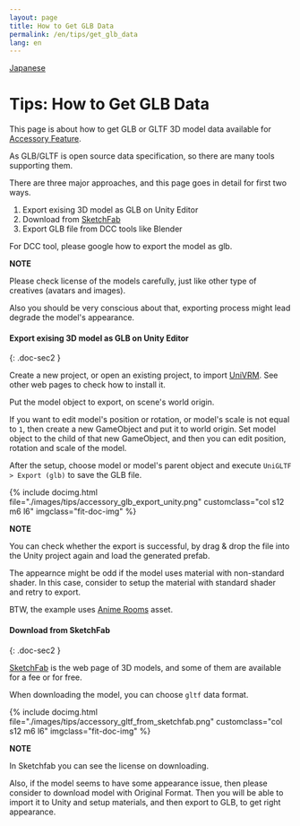 ```yaml
---
layout: page
title: How to Get GLB Data
permalink: /en/tips/get_glb_data
lang: en
---
```


[Japanese](../../tips/get_glb_data)


# Tips: How to Get GLB Data

This page is about how to get GLB or GLTF 3D model data available for [Accessory Feature](../docs/accessory).

As GLB/GLTF is open source data specification, so there are many tools supporting them.

There are three major approaches, and this page goes in detail for first two ways.

<div class="doc-ul" markdown="1">

1. Export exising 3D model as GLB on Unity Editor
2. Download from [SketchFab](https://sketchfab.com)
3. Export GLB file from DCC tools like Blender

</div>

For DCC tool, please google how to export the model as glb.

<div class="note-area" markdown="1">

**NOTE**

Please check license of the models carefully, just like other type of creatives (avatars and images).

Also you should be very conscious about that, exporting process might lead degrade the model's appearance.

</div>


#### Export exising 3D model as GLB on Unity Editor
{: .doc-sec2 }

Create a new project, or open an existing project, to import [UniVRM](https://github.com/vrm-c/UniVRM). See other web pages to check how to install it.

Put the model object to export, on scene's world origin.

If you want to edit model's position or rotation, or model's scale is not equal to `1`, then create a new GameObject and put it to world origin. Set model object to the child of that new GameObject, and then you can edit position, rotation and scale of the model.

After the setup, choose model or model's parent object and execute `UniGLTF > Export (glb)` to save the GLB file.

<div class="row">
{% include docimg.html file="./images/tips/accessory_glb_export_unity.png" customclass="col s12 m6 l6" imgclass="fit-doc-img" %}
</div>

<div class="note-area" markdown="1">

**NOTE**

You can check whether the export is successful, by drag & drop the file into the Unity project again and load the generated prefab.

The appearnce might be odd if the model uses material with non-standard shader. In this case, consider to setup the material with standard shader and retry to export.

BTW, the example uses [Anime Rooms](https://assetstore.unity.com/packages/3d/props/interior/anime-rooms-75722) asset.

</div>


#### Download from SketchFab
{: .doc-sec2 }

[SketchFab](https://sketchfab.com) is the web page of 3D models, and some of them are available for a fee or for free.

When downloading the model, you can choose `gltf` data format.

<div class="row">
{% include docimg.html file="./images/tips/accessory_gltf_from_sketchfab.png" customclass="col s12 m6 l6" imgclass="fit-doc-img" %}
</div>

<div class="note-area" markdown="1">

**NOTE**

In Sketchfab you can see the license on downloading.

Also, if the model seems to have some appearance issue, then please consider to download model with Original Format. Then you will be able to import it to Unity and setup materials, and then export to GLB, to get right appearance.

</div>


